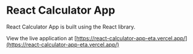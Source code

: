 # React Calculator App
React Calculator App is built using the React library.

View the live application at [https://react-calculator-app-eta.vercel.app/](https://react-calculator-app-eta.vercel.app/)
